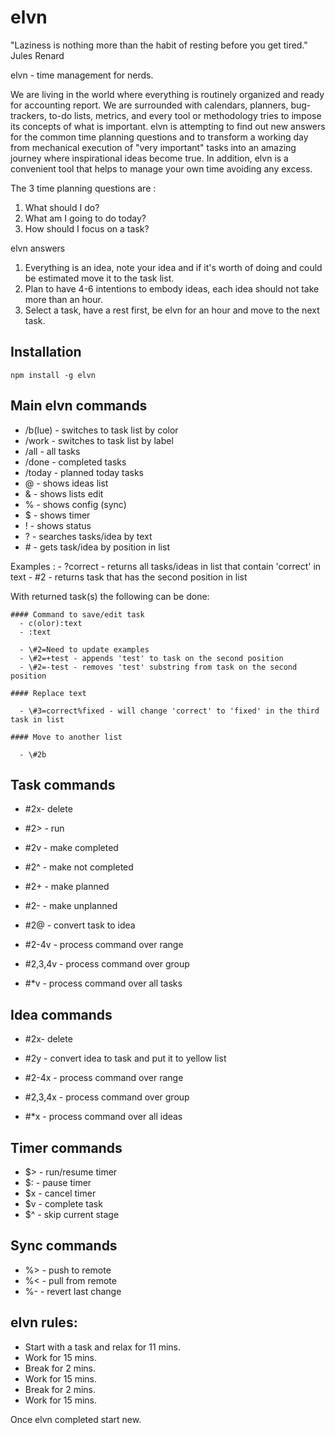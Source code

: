 elvn
====

"Laziness is nothing more than the habit of resting before you get tired." Jules Renard

elvn - time management for nerds.

We are living in the world where everything is routinely organized and ready for accounting report. We are surrounded with calendars, planners, bug-trackers, to-do lists, metrics, and every tool or methodology tries to impose its concepts of what is important. elvn is attempting to find out new answers for the common time planning questions and to transform a working day from mechanical execution of "very important" tasks into an amazing journey where inspirational ideas become true. In addition, elvn is a convenient tool that helps to manage your own time avoiding any excess.

The 3 time planning questions are :
  
  1. What should I do?
  2. What am I going to do today?
  3. How should I focus on a task?

elvn answers
  
  1. Everything is an idea, note your idea and if it's worth of doing and could be estimated move it to the task list.
  2. Plan to have 4-6 intentions to embody ideas, each idea should not take more than an hour.
  3. Select a task, have a rest first, be elvn for an hour and move to the next task.


## Installation

  `npm install -g elvn`


## Main elvn commands

  - /b(lue) - switches to task list by color
  - /work - switches to task list by label
  - /all - all tasks
  - /done - completed tasks
  - /today - planned today tasks
  - @ - shows ideas list
  - & - shows lists edit
  - % - shows config (sync)
  - $ - shows timer
  - ! - shows status
  - ? - searches tasks/idea by text
  - \# - gets task/idea by position in list

  Examples : 
    - ?correct - returns all tasks/ideas in list that contain 'correct' in text
    - \#2 - returns task that has the second position in list

  With returned task(s) the following can be done: 
    
    #### Command to save/edit task
      - c(olor):text
      - :text

      - \#2=Need to update examples
      - \#2=+test - appends 'test' to task on the second position
      - \#2=-test - removes 'test' substring from task on the second position

    #### Replace text
      
      - \#3=correct%fixed - will change 'correct' to 'fixed' in the third task in list

    #### Move to another list
      
      - \#2b
    
## Task commands
      
  - \#2x- delete
  - \#2> - run
  - \#2v - make completed
  - \#2^ - make not completed
  - \#2+ - make planned
  - \#2- - make unplanned
  - \#2@ - convert task to idea
     
  - \#2-4v - process command over range
  - \#2,3,4v - process command over group
  - \#*v - process command over all tasks
    
## Idea commands

  - \#2x- delete
  - \#2y - convert idea to task and put it to yellow list
       
  - \#2-4x - process command over range
  - \#2,3,4x - process command over group
  - \#*x - process command over all ideas

## Timer commands
      
  - $> - run/resume timer
  - $: - pause timer
  - $x - cancel timer
  - $v - complete task
  - $^ - skip current stage

## Sync commands
      
  - %> - push to remote
  - %< - pull from remote
  - %- - revert last change

## elvn rules:

  - Start with a task and relax for 11 mins.
  - Work for 15 mins.
  - Break for 2 mins.
  - Work for 15 mins.
  - Break for 2 mins.
  - Work for 15 mins.

  Once elvn completed start new.
